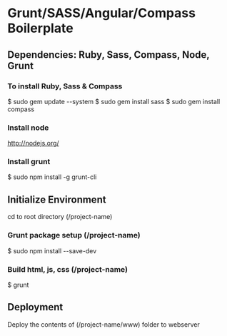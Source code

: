 # Grunt/SASS/Angular/Compass Boilerplate #

## Dependencies: Ruby, Sass, Compass, Node, Grunt ##

### To install Ruby, Sass & Compass ###
$ sudo gem update --system
$ sudo gem install sass
$ sudo gem install compass

### Install node ###
http://nodejs.org/

### Install grunt ###
$ sudo npm install -g grunt-cli

## Initialize Environment ##
cd to root directory (/project-name)

### Grunt package setup (/project-name) ###
$ sudo npm install --save-dev

### Build html, js, css (/project-name) ###
$ grunt

## Deployment ##
Deploy the contents of (/project-name/www) folder to webserver